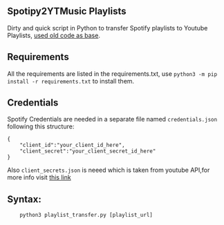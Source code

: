 ## Spotipy2YTMusic Playlists

Dirty and quick script in Python to transfer Spotify playlists to Youtube Playlists, [used old code as base](https://github.com/Klairm/spotipy-downloader).

## Requirements

All the requirements are listed in the requirements.txt, use `python3 -m pip install -r requirements.txt` to install them.

## Credentials

Spotify Credentials are needed in a separate file named `credentials.json` following this structure:

```
{
    "client_id":"your_client_id_here",
    "client_secret":"your_client_secret_id_here"
}
```
Also `client_secrets.json` is neeed which is taken from youtube API,for more info visit [this link](https://developers.google.com/identity/protocols/oauth2)

## Syntax:

```
	python3 playlist_transfer.py [playlist_url]

```
